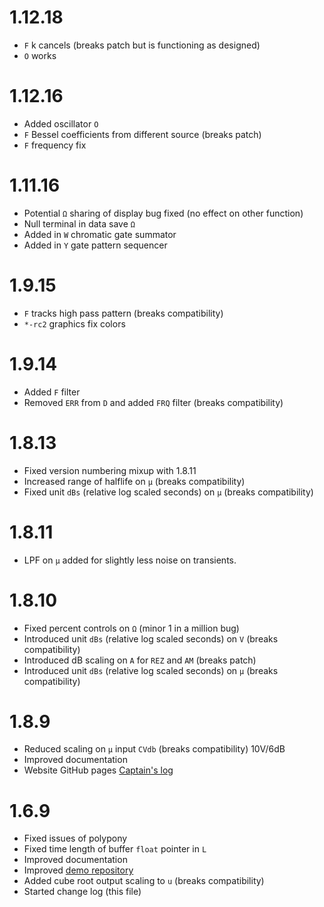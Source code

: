 1.12.18
===

* `F` k cancels (breaks patch but is functioning as designed)
* `O` works

1.12.16
===

* Added oscillator `O`
* `F` Bessel coefficients from different source (breaks patch)
* `F` frequency fix

1.11.16
===

* Potential `Ω` sharing of display bug fixed (no effect on other function)
* Null terminal in data save `Ω`
* Added in `W` chromatic gate summator
* Added in `Y` gate pattern sequencer

1.9.15
===

* `F` tracks high pass pattern (breaks compatibility)
* `*-rc2` graphics fix colors

1.9.14
===

* Added `F` filter
* Removed `ERR` from `D` and added `FRQ` filter (breaks compatibility)

1.8.13
===

* Fixed version numbering mixup with 1.8.11
* Increased range of halflife on `μ` (breaks compatibility)
* Fixed unit `dBs` (relative log scaled seconds) on `μ` (breaks compatibility)

1.8.11
===

* LPF on `μ` added for slightly less noise on transients.


1.8.10
===

* Fixed percent controls on `Ω` (minor 1 in a million bug)
* Introduced unit `dBs` (relative log scaled seconds) on `V` (breaks compatibility)
* Introduced dB scaling on `A` for `REZ` and `AM` (breaks patch)
* Introduced unit `dBs` (relative log scaled seconds) on `μ` (breaks compatibility)

1.8.9
===

* Reduced scaling on `μ` input `CVdb` (breaks compatibility) 10V/6dB
* Improved documentation
* Website GitHub pages [Captain's log](https://jackokring.github.io/KRTPluginADemo/)

1.6.9
===

* Fixed issues of polypony
* Fixed time length of buffer `float` pointer in `L`
* Improved documentation
* Improved [demo repository](https://github.com/jackokring/KRTPluginADemo)
* Added cube root output scaling to `u` (breaks compatibility)
* Started change log (this file)

